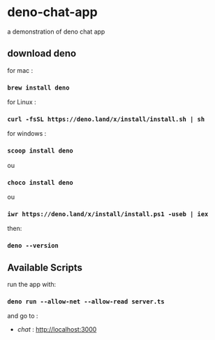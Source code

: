 # deno-chat-app
a demonstration of deno chat app

## download deno

for mac :
### `brew install deno`
for Linux :
### `curl -fsSL https://deno.land/x/install/install.sh | sh`
for windows :
### `scoop install deno`
ou
### `choco install deno `
ou
### `iwr https://deno.land/x/install/install.ps1 -useb | iex`
then:
### `deno --version`


## Available Scripts
run the app with:
### `deno run --allow-net --allow-read server.ts`

and go to :
* *chat* : [http://localhost:3000](http://localhost:3000)


